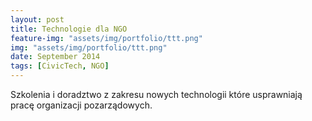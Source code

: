 ```yaml
---
layout: post
title: Technologie dla NGO
feature-img: "assets/img/portfolio/ttt.png"
img: "assets/img/portfolio/ttt.png"
date: September 2014
tags: [CivicTech, NGO]
---
```


Szkolenia i doradztwo z zakresu nowych technologii które usprawniają pracę organizacji pozarządowych.
